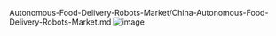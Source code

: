 Autonomous-Food-Delivery-Robots-Market/China-Autonomous-Food-Delivery-Robots-Market.md
![image](https://github.com/user-attachments/assets/b780454e-f4b8-442b-8176-8e5b0684334d)
